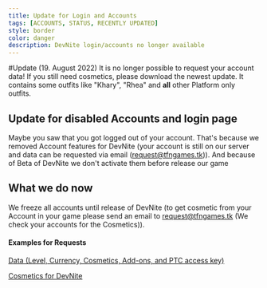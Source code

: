 ```yaml
---
title: Update for Login and Accounts
tags: [ACCOUNTS, STATUS, RECENTLY UPDATED]
style: border
color: danger
description: DevNite login/accounts no longer available
---
```


#Update (19. August 2022)
It is no longer possible to request your account data! If you still need cosmetics, please download the newest update. It contains some outfits like "Khary", "Rhea" and **all** other Platform only outfits.

## Update for disabled Accounts and login page
Maybe you saw that you got logged out of your account. That's because we removed Account features for DevNite (your account is still on our server and data can be requested via email (request@tfngames.tk)). And because of Beta of DevNite we don't activate them before release our game

## What we do now
We freeze all accounts until release of DevNite (to get cosmetic from your Account in your game please send an email to request@tfngames.tk (We check your accounts for the Cosmetics)).

#### Examples for Requests
[Data (Level, Currency, Cosmetics, Add-ons, and PTC access key)](https://www.tfngames.tk/news/data-request)

[Cosmetics for DevNite](https://www.tfngames.tk/news/cosmetic-request)